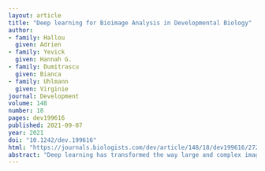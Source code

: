 ```yaml
---
layout: article
title: "Deep learning for Bioimage Analysis in Developmental Biology"
author: 
- family: Hallou
  given: Adrien
- family: Yevick
  given: Hannah G.
- family: Dumitrascu
  given: Bianca
- family: Uhlmann
  given: Virginie
journal: Development
volume: 148 
number: 18
pages: dev199616
published: 2021-09-07
year: 2021
doi: "10.1242/dev.199616"
html: "https://journals.biologists.com/dev/article/148/18/dev199616/272084/Deep-learning-for-bioimage-analysis-in"
abstract: "Deep learning has transformed the way large and complex image datasets can be processed, reshaping what is possible in bioimage analysis. As the complexity and size of bioimage data continues to grow, this new analysis paradigm is becoming increasingly ubiquitous. In this Review, we begin by introducing the concepts needed for beginners to understand deep learning. We then review how deep learning has impacted bioimage analysis and explore the open-source resources available to integrate it into a research project. Finally, we discuss the future of deep learning applied to cell and developmental biology. We analyze how state-of-the-art methodologies have the potential to transform our understanding of biological systems through new image-based analysis and modelling that integrate multimodal inputs in space and time."
---
```

